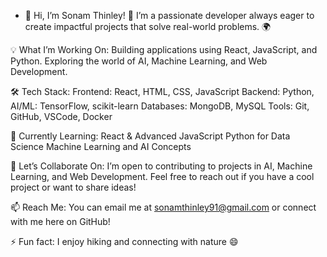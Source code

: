 - 👋 Hi, I’m Sonam Thinley!
👀 I’m a passionate developer always eager to create impactful projects that solve real-world problems. 🌍

💡 What I’m Working On:
Building applications using React, JavaScript, and Python.
Exploring the world of AI, Machine Learning, and Web Development.

🛠 Tech Stack:
Frontend: React, HTML, CSS, JavaScript
Backend: Python, 
AI/ML: TensorFlow, scikit-learn
Databases: MongoDB, MySQL
Tools: Git, GitHub, VSCode, Docker

🌱 Currently Learning:
React & Advanced JavaScript
Python for Data Science
Machine Learning and AI Concepts

🤝 Let’s Collaborate On:
I’m open to contributing to projects in AI, Machine Learning, and Web Development. Feel free to reach out if you have a cool project or want to share ideas!

📫 Reach Me:
You can email me at sonamthinley91@gmail.com or connect with me here on GitHub!

⚡ Fun fact: I enjoy hiking and connecting with nature 😄

<!---
sonamthinley888/sonamthinley888 is a ✨ special ✨ repository because its `README.md` (this file) appears on your GitHub profile.
You can click the Preview link to take a look at your changes.
--->
